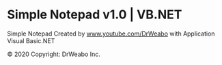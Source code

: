 # Simple Notepad v1.0 | VB.NET
Simple Notepad Created by www.youtube.com/DrWeabo with Application Visual Basic.NET

© 2020 Copyright: DrWeabo Inc.
